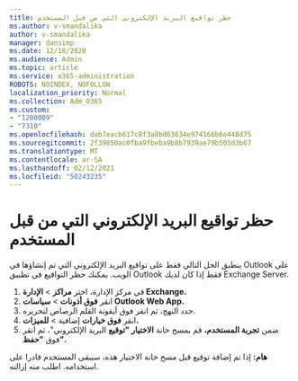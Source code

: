 ```yaml
---
title: حظر تواقيع البريد الإلكتروني التي من قبل المستخدم
ms.author: v-smandalika
author: v-smandalika
manager: dansimp
ms.date: 12/18/2020
ms.audience: Admin
ms.topic: article
ms.service: o365-administration
ROBOTS: NOINDEX, NOFOLLOW
localization_priority: Normal
ms.collection: Adm_O365
ms.custom:
- "1200009"
- "7310"
ms.openlocfilehash: dab7eacb617c8f3a8bd63634e974166b6e448d75
ms.sourcegitcommit: 2f39850ac0fba9fbeba9b8b7939ae79b505d3b67
ms.translationtype: MT
ms.contentlocale: ar-SA
ms.lasthandoff: 02/12/2021
ms.locfileid: "50243235"
---
```

# <a name="block-user-made-email-signatures"></a>حظر تواقيع البريد الإلكتروني التي من قبل المستخدم

ينطبق الحل التالي فقط على تواقيع البريد الإلكتروني التي تم إنشاؤها في Outlook على الويب. يمكنك حظر التواقيع في تطبيق Outlook فقط إذا كان لديك Exchange Server.

1. في مركز الإدارة، اختر **مراكز**  >  **الإدارة Exchange.**
2. انقر **فوق أذونات**  >  **سياسات Outlook Web App.**
3. حدد النهج، ثم انقر فوق أيقونة القلم الرصاص لتحريره.
4. انقر **فوق خيارات** إضافية  >  **للميزات.**
5. ضمن **تجربة المستخدم،** قم بمسح خانة **الاختيار "توقيع** البريد الإلكتروني"، ثم انقر فوق **"حفظ".**

**هام:** إذا تم إضافة توقيع قبل مسح خانة الاختيار هذه، سيبقى المستخدم قادرا على استخدامه. اطلب منه إزالته.
